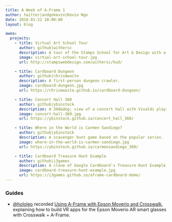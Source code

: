 ```yaml
---
title: A Week of A-Frame 1
author: twitter|andgokevin|Kevin Ngo
date: 2016-01-22 10:00:00
layout: blog

awoa:
  projects:
    - title: Virtual Art School Tour
      author: github|withersc
      description: A tour of the Stamps School for Art & Design with a 360&deg; photo carousel.
      image: virtual-art-school-tour.jpg
      url: http://stampswebdesign.com/withersc/hud/

    - title: Cardboard Dungeon
      author: github|chrismwaite
      description: A first-person dungeon crawler.
      image: cardboard-dungeon.jpg
      url: https://chrismwaite.github.io/cardboard-dungeon/

    - title: Concert Hall 360
      author: github|ybinstock
      description: A 360&deg; view of a concert hall with Vivaldi playing in the background.
      image: concert-hall-360.jpg
      url: https://ybinstock.github.io/concert_hall_360/

    - title: Where in the World is Carmen Sandiego?
      author: github|ybinstock
      description: A scavenger hunt game based on the popular series.
      image: where-in-the-world-is-carmen-sandiego.jpg
      url: https://ybinstock.github.io/carmensandiego_360/

    - title: Cardboard Treasure Hunt Example
      author: github|i3games
      description: A clone of Google Cardboard's Treasure Hunt Example.
      image: cardboard-treasure-hunt-example.jpg
      url: https://i3games.github.io/aframe-cardboard-demo/
---
```


### Guides

- [@hololeo](http://twitter.com/hololeo) recorded [Using A-Frame with Epson Moverio and Crosswalk](https://www.youtube.com/watch?v=Tt-pX1JMt60), explaining how to build VR apps for the Epson Moverio AR smart glasses with Crosswalk + A-Frame.
